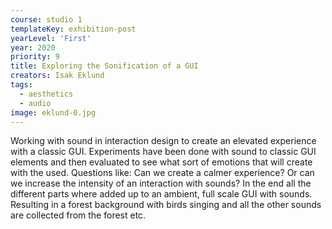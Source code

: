 ```yaml
---
course: studio 1
templateKey: exhibition-post
yearLevel: 'First'
year: 2020
priority: 9
title: Exploring the Sonification of a GUI
creators: Isak Eklund
tags:
  - aesthetics
  - audio
image: eklund-0.jpg
---
```


Working with sound in interaction design to create an elevated experience with a classic GUI. Experiments have been done with sound to classic GUI elements and then evaluated to see what sort of emotions that will create with the used. Questions like: Can we create a calmer experience? Or can we increase the intensity of an interaction with sounds? In the end all the different parts where added up to an ambient, full scale GUI with sounds. Resulting in a forest background with birds singing and all the other sounds are collected from the forest etc.